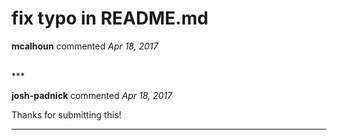 # fix typo in README.md

**mcalhoun** commented *Apr 18, 2017*


<br />
***


**josh-padnick** commented *Apr 18, 2017*

Thanks for submitting this!
***

